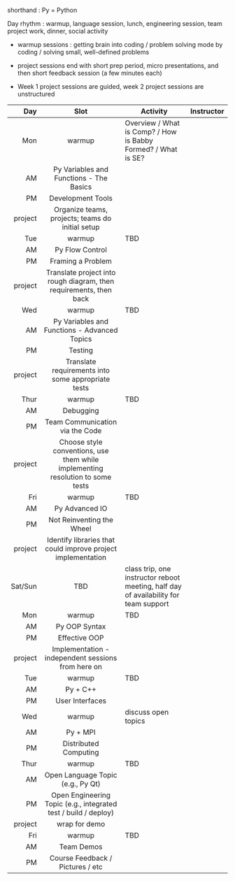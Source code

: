 shorthand : Py = Python

Day rhythm : warmup, language session, lunch, engineering session, team project work, dinner, social activity

- warmup sessions : getting brain into coding / problem solving mode by coding / solving small, well-defined problems

- project sessions end with short prep period, micro presentations, and then short feedback session (a few minutes each)

- Week 1 project sessions are guided, week 2 project sessions are unstructured

Day | Slot | Activity | Instructor
---:|:----:|----------|-----------
Mon | warmup | Overview / What is Comp? / How is Babby Formed? / What is SE?
 | AM | Py Variables and Functions - The Basics
 | PM | Development Tools
 | project | Organize teams, projects; teams do initial setup
Tue | warmup | TBD
 | AM | Py Flow Control
 | PM | Framing a Problem
 | project | Translate project into rough diagram, then requirements, then back
Wed | warmup | TBD
 | AM | Py Variables and Functions - Advanced Topics
 | PM | Testing
 | project | Translate requirements into some appropriate tests
Thur | warmup | TBD
 | AM | Debugging
 | PM | Team Communication via the Code
 | project | Choose style conventions, use them while implementing resolution to some tests
Fri | warmup | TBD
 | AM | Py Advanced IO
 | PM | Not Reinventing the Wheel
 | project | Identify libraries that could improve project implementation
Sat/Sun | TBD | class trip, one instructor reboot meeting, half day of availability for team support
Mon | warmup | TBD
 | AM | Py OOP Syntax
 | PM | Effective OOP
 | project | Implementation - independent sessions from here on
Tue | warmup | TBD
 | AM | Py + C++
 | PM | User Interfaces
Wed | warmup | discuss open topics 
 | AM | Py + MPI
 | PM | Distributed Computing
Thur | warmup | TBD
 | AM | Open Language Topic (e.g., Py Qt)
 | PM | Open Engineering Topic (e.g., integrated test / build / deploy)
 | project | wrap for demo
Fri | warmup | TBD
 | AM | Team Demos
 | PM | Course Feedback / Pictures / etc
